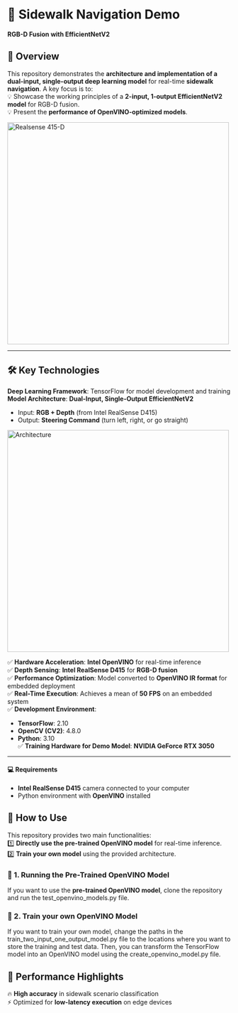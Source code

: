 # 🚀 Sidewalk Navigation Demo  
**RGB-D Fusion with EfficientNetV2**  

## 🌟 Overview  

This repository demonstrates the **architecture and implementation of a dual-input, single-output deep learning model** for real-time **sidewalk navigation**. A key focus is to:  
💡 Showcase the working principles of a **2-input, 1-output EfficientNetV2 model** for RGB-D fusion.  
💡 Present the **performance of OpenVINO-optimized models**.

<img src="https://github.com/JavierKaiser9/RGB-D_Dual_Input_Machine_Learning_Model/blob/master/realsense_415D_camera.png" width="500" alt="Realsense 415-D" title="RGB-D Realsense 415-D camera" />

---

## 🛠️ Key Technologies  
**Deep Learning Framework**: TensorFlow for model development and training  
**Model Architecture**: **Dual-Input, Single-Output EfficientNetV2**  
   - Input: **RGB + Depth** (from Intel RealSense D415)  
   - Output: **Steering Command** (turn left, right, or go straight)

<img src="https://github.com/JavierKaiser9/RGB-D_Dual_Input_Machine_Learning_Model/blob/master/Model_Architecture.png" width="500" alt="Architecture" title="Architecture" />

✅ **Hardware Acceleration**: **Intel OpenVINO** for real-time inference  
✅ **Depth Sensing**: **Intel RealSense D415** for **RGB-D fusion**  
✅ **Performance Optimization**: Model converted to **OpenVINO IR format** for embedded deployment  
✅ **Real-Time Execution**: Achieves a mean of **50 FPS** on an embedded system  
✅ **Development Environment**:  
   - **TensorFlow**: 2.10  
   - **OpenCV (CV2)**: 4.8.0  
   - **Python**: 3.10  
✅ **Training Hardware for Demo Model**: **NVIDIA GeForce RTX 3050**  

---

#### 💻 Requirements  
- **Intel RealSense D415** camera connected to your computer  
- Python environment with **OpenVINO** installed

## 🚀 How to Use  

This repository provides two main functionalities:  
1️⃣ **Directly use the pre-trained OpenVINO model** for real-time inference.  
2️⃣ **Train your own model** using the provided architecture.  

### 🔹 1. Running the Pre-Trained OpenVINO Model  
If you want to use the **pre-trained OpenVINO model**, clone the repository and run the test_openvino_models.py file.

### 🔹 2. Train your own OpenVINO Model  
If you want to train your own model, change the paths in the train_two_input_one_output_model.py file to the locations where you want to store the training and test data. Then, you can transform the TensorFlow model into an OpenVINO model using the create_openvino_model.py file.

## 🎯 Performance Highlights  
🔥 **High accuracy** in sidewalk scenario classification  
⚡ Optimized for **low-latency execution** on edge devices  
